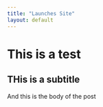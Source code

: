 ```yaml
---
title: "Launches Site"
layout: default
---
```


# This is a test

## THis is a subtitle

And this is the body of the post